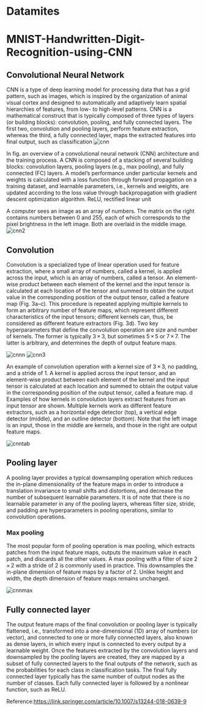 # Datamites
# MNIST-Handwritten-Digit-Recognition-using-CNN
## Convolutional Neural Network
CNN is a type of deep learning model for processing data that has a grid pattern, such as images, which is inspired by the organization of animal visual cortex and designed to automatically and adaptively learn spatial hierarchies of features, from low- to high-level patterns. CNN is a mathematical construct that is typically composed of three types of layers (or building blocks): convolution, pooling, and fully connected layers. The first two, convolution and pooling layers, perform feature extraction, whereas the third, a fully connected layer, maps the extracted features into final output, such as classification
![cnn](https://user-images.githubusercontent.com/51207580/59979341-48fbae00-9604-11e9-93e3-7842334c0a28.png)

In fig. an overview of a convolutional neural network (CNN) architecture and the training process. A CNN is composed of a stacking of several building blocks: convolution layers, pooling layers (e.g., max pooling), and fully connected (FC) layers. A model’s performance under particular kernels and weights is calculated with a loss function through forward propagation on a training dataset, and learnable parameters, i.e., kernels and weights, are updated according to the loss value through backpropagation with gradient descent optimization algorithm. ReLU, rectified linear unit

A computer sees an image as an array of numbers. The matrix on the right contains numbers between 0 and 255, each of which corresponds to the pixel brightness in the left image. Both are overlaid in the middle image.
![cnn2](https://user-images.githubusercontent.com/51207580/59979373-bc052480-9604-11e9-85b8-464367fdc891.png)

## Convolution
Convolution is a specialized type of linear operation used for feature extraction, where a small array of numbers, called a kernel, is applied across the input, which is an array of numbers, called a tensor. An element-wise product between each element of the kernel and the input tensor is calculated at each location of the tensor and summed to obtain the output value in the corresponding position of the output tensor, called a feature map (Fig. 3a–c). This procedure is repeated applying multiple kernels to form an arbitrary number of feature maps, which represent different characteristics of the input tensors; different kernels can, thus, be considered as different feature extractors (Fig. 3d). Two key hyperparameters that define the convolution operation are size and number of kernels. The former is typically 3 × 3, but sometimes 5 × 5 or 7 × 7. The latter is arbitrary, and determines the depth of output feature maps.

![cnnn](https://user-images.githubusercontent.com/51207580/59979430-844aac80-9605-11e9-9fe0-69a4b09abad9.png)
![cnn3](https://user-images.githubusercontent.com/51207580/59979416-3cc42080-9605-11e9-88d5-456631566a6f.png)

 An example of convolution operation with a kernel size of 3 × 3, no padding, and a stride of 1. A kernel is applied across the input tensor, and an element-wise product between each element of the kernel and the input tensor is calculated at each location and summed to obtain the output value in the corresponding position of the output tensor, called a feature map. d Examples of how kernels in convolution layers extract features from an input tensor are shown. Multiple kernels work as different feature extractors, such as a horizontal edge detector (top), a vertical edge detector (middle), and an outline detector (bottom). Note that the left image is an input, those in the middle are kernels, and those in the right are output feature maps.
 
 ![cnntab](https://user-images.githubusercontent.com/51207580/59979487-3c785500-9606-11e9-9ebb-d8b7e6cd6891.png)

## Pooling layer
A pooling layer provides a typical downsampling operation which reduces the in-plane dimensionality of the feature maps in order to introduce a translation invariance to small shifts and distortions, and decrease the number of subsequent learnable parameters. It is of note that there is no learnable parameter in any of the pooling layers, whereas filter size, stride, and padding are hyperparameters in pooling operations, similar to convolution operations.

### Max pooling
The most popular form of pooling operation is max pooling, which extracts patches from the input feature maps, outputs the maximum value in each patch, and discards all the other values. A max pooling with a filter of size 2 × 2 with a stride of 2 is commonly used in practice. This downsamples the in-plane dimension of feature maps by a factor of 2. Unlike height and width, the depth dimension of feature maps remains unchanged.

![cnnmax](https://user-images.githubusercontent.com/51207580/59979525-ac86db00-9606-11e9-83ad-19cc2ee666cf.png)

## Fully connected layer
The output feature maps of the final convolution or pooling layer is typically flattened, i.e., transformed into a one-dimensional (1D) array of numbers (or vector), and connected to one or more fully connected layers, also known as dense layers, in which every input is connected to every output by a learnable weight. Once the features extracted by the convolution layers and downsampled by the pooling layers are created, they are mapped by a subset of fully connected layers to the final outputs of the network, such as the probabilities for each class in classification tasks. The final fully connected layer typically has the same number of output nodes as the number of classes. Each fully connected layer is followed by a nonlinear function, such as ReLU.

Reference:https://link.springer.com/article/10.1007/s13244-018-0639-9
